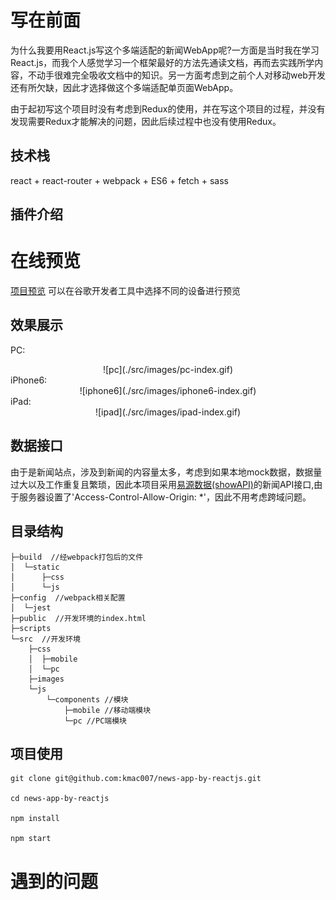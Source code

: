 # 写在前面
为什么我要用React.js写这个多端适配的新闻WebApp呢?一方面是当时我在学习React.js，而我个人感觉学习一个框架最好的方法先通读文档，再而去实践所学内容，不动手很难完全吸收文档中的知识。另一方面考虑到之前个人对移动web开发还有所欠缺，因此才选择做这个多端适配单页面WebApp。

由于起初写这个项目时没有考虑到Redux的使用，并在写这个项目的过程，并没有发现需要Redux才能解决的问题，因此后续过程中也没有使用Redux。

## 技术栈
react + react-router + webpack + ES6 + fetch + sass

## 插件介绍

# 在线预览
[项目预览](https://kmac007.github.io/news-app-by-reactjs/#/)
可以在谷歌开发者工具中选择不同的设备进行预览

## 效果展示
PC:
<center>![pc](./src/images/pc-index.gif)</center>
iPhone6:
<center>![iphone6](./src/images/iphone6-index.gif)</center>
iPad:
<center>![ipad](./src/images/ipad-index.gif)</center>

## 数据接口
由于是新闻站点，涉及到新闻的内容量太多，考虑到如果本地mock数据，数据量过大以及工作重复且繁琐，因此本项目采用[易源数据(showAPI)](https://www.showapi.com/api/lookPoint/109)的新闻API接口,由于服务器设置了'Access-Control-Allow-Origin: *'，因此不用考虑跨域问题。

## 目录结构
```
├─build  //经webpack打包后的文件
│  └─static
│      ├─css
│      └─js
├─config  //webpack相关配置
│  └─jest
├─public  //开发环境的index.html
├─scripts
└─src  //开发环境
    ├─css
    │  ├─mobile
    │  └─pc
    ├─images
    └─js
        └─components //模块
            ├─mobile //移动端模块
            └─pc //PC端模块
```

## 项目使用
```
git clone git@github.com:kmac007/news-app-by-reactjs.git

cd news-app-by-reactjs

npm install

npm start
```

# 遇到的问题